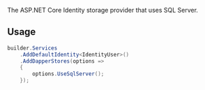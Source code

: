 The ASP.NET Core Identity storage provider that uses SQL Server.

## Usage

```csharp
builder.Services
    .AddDefaultIdentity<IdentityUser>()
    .AddDapperStores(options => 
    {
        options.UseSqlServer();
    });
```